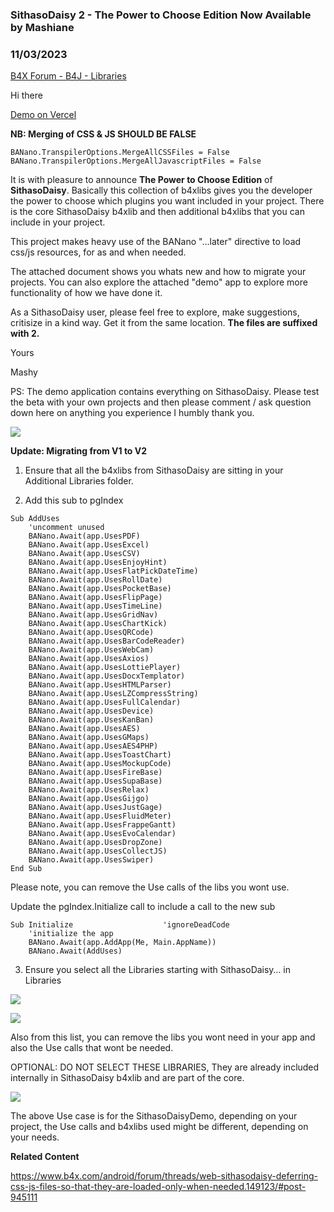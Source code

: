 ### SithasoDaisy 2 - The Power to Choose Edition Now Available by Mashiane
### 11/03/2023
[B4X Forum - B4J - Libraries](https://www.b4x.com/android/forum/threads/149186/)

Hi there  
  
[Demo on Vercel](https://sithaso-daisy-ptc-edition.vercel.app/)  
  
**NB: Merging of CSS & JS SHOULD BE FALSE**  
  

```B4X
BANano.TranspilerOptions.MergeAllCSSFiles = False  
BANano.TranspilerOptions.MergeAllJavascriptFiles = False
```

  
  
It is with pleasure to announce **The Power to Choose Edition** of **SithasoDaisy**. Basically this collection of b4xlibs gives you the developer the power to choose which plugins you want included in your project. There is the core SithasoDaisy b4xlib and then additional b4xlibs that you can include in your project.  
  
This project makes heavy use of the BANano "…later" directive to load css/js resources, for as and when needed.  
  
The attached document shows you whats new and how to migrate your projects. You can also explore the attached "demo" app to explore more functionality of how we have done it.  
  
As a SithasoDaisy user, please feel free to explore, make suggestions, critisize in a kind way. Get it from the same location. **The files are suffixed with 2.**  
  
Yours  
  
Mashy  
  
PS: The demo application contains everything on SithasoDaisy. Please test the beta with your own projects and then please comment / ask question down here on anything you experience I humbly thank you.  
  
  
![](https://www.b4x.com/android/forum/attachments/143992)  
  
**Update: Migrating from V1 to V2**  
  
1. Ensure that all the b4xlibs from SithasoDaisy are sitting in your Additional Libraries folder.  
  
2. Add this sub to pgIndex  
  

```B4X
Sub AddUses  
    'uncomment unused  
    BANano.Await(app.UsesPDF)  
    BANano.Await(app.UsesExcel)  
    BANano.Await(app.UsesCSV)  
    BANano.Await(app.UsesEnjoyHint)  
    BANano.Await(app.UsesFlatPickDateTime)  
    BANano.Await(app.UsesRollDate)  
    BANano.Await(app.UsesPocketBase)  
    BANano.Await(app.UsesFlipPage)  
    BANano.Await(app.UsesTimeLine)  
    BANano.Await(app.UsesGridNav)  
    BANano.Await(app.UsesChartKick)  
    BANano.Await(app.UsesQRCode)  
    BANano.Await(app.UsesBarCodeReader)  
    BANano.Await(app.UsesWebCam)  
    BANano.Await(app.UsesAxios)  
    BANano.Await(app.UsesLottiePlayer)  
    BANano.Await(app.UsesDocxTemplator)  
    BANano.Await(app.UsesHTMLParser)  
    BANano.Await(app.UsesLZCompressString)  
    BANano.Await(app.UsesFullCalendar)  
    BANano.Await(app.UsesDevice)  
    BANano.Await(app.UsesKanBan)  
    BANano.Await(app.UsesAES)  
    BANano.Await(app.UsesGMaps)  
    BANano.Await(app.UsesAES4PHP)  
    BANano.Await(app.UsesToastChart)  
    BANano.Await(app.UsesMockupCode)  
    BANano.Await(app.UsesFireBase)  
    BANano.Await(app.UsesSupaBase)  
    BANano.Await(app.UsesRelax)  
    BANano.Await(app.UsesGijgo)  
    BANano.Await(app.UsesJustGage)  
    BANano.Await(app.UsesFluidMeter)  
    BANano.Await(app.UsesFrappeGantt)  
    BANano.Await(app.UsesEvoCalendar)  
    BANano.Await(app.UsesDropZone)  
    BANano.Await(app.UsesCollectJS)  
    BANano.Await(app.UsesSwiper)  
End Sub
```

  
  
Please note, you can remove the Use calls of the libs you wont use.  
  
Update the pgIndex.Initialize call to include a call to the new sub  
  

```B4X
Sub Initialize                    'ignoreDeadCode  
    'initialize the app  
    BANano.Await(app.AddApp(Me, Main.AppName))  
    BANano.Await(AddUses)
```

  
  
3. Ensure you select all the Libraries starting with SithasoDaisy… in Libraries  
  
![](https://www.b4x.com/android/forum/attachments/146773)  
  
![](https://www.b4x.com/android/forum/attachments/146774)  
  
Also from this list, you can remove the libs you wont need in your app and also the Use calls that wont be needed.  
  
OPTIONAL: DO NOT SELECT THESE LIBRARIES, They are already included internally in SithasoDaisy b4xlib and are part of the core.  
  
![](https://www.b4x.com/android/forum/attachments/146775)  
  
The above Use case is for the SithasoDaisyDemo, depending on your project, the Use calls and b4xlibs used might be different, depending on your needs.  
  
**Related Content**  
  
  
<https://www.b4x.com/android/forum/threads/web-sithasodaisy-deferring-css-js-files-so-that-they-are-loaded-only-when-needed.149123/#post-945111>
